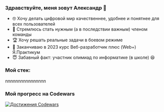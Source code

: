 ### Здравствуйте, меня зовут Александр 👋

- :nerd_face: Хочу делать цифровой мир качественнее, удобнее и понятнее для всех пользователей
- :100: Стремлюсь стать нужным (а в последствии важным) членом команды
- :trophy: Хочу решать реальные задачи в боевом режиме
- 🌱 Заканчиваю в 2023 курс Веб-разработчик плюс (Web+) Я.Практикум
- :innocent: Забавный факт: участник олимиад по информатике (в школе)	:laughing:

### Мой стек:
пппппппппппппппп

### Мой прогресс на Codewars
[![Достижения Codewars](https://www.codewars.com/users/Zorkiy82/badges/large)](https://www.codewars.com/users/Zorkiy82)

